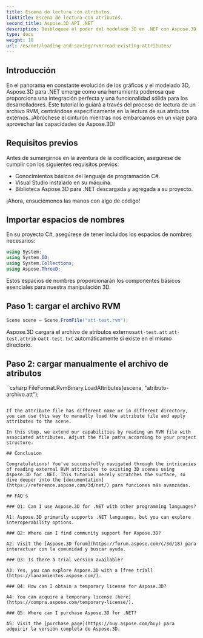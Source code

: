 ```yaml
---
title: Escena de lectura con atributos.
linktitle: Escena de lectura con atributos.
second_title: Aspose.3D API .NET
description: Desbloquee el poder del modelado 3D en .NET con Aspose.3D. Cargue, guarde y manipule escenas sin esfuerzo. Sumérgete en el mundo de posibilidades ilimitadas.
type: docs
weight: 18
url: /es/net/loading-and-saving/rvm/read-existing-attributes/
---
```

## Introducción

En el panorama en constante evolución de los gráficos y el modelado 3D, Aspose.3D para .NET emerge como una herramienta poderosa que proporciona una integración perfecta y una funcionalidad sólida para los desarrolladores. Este tutorial lo guiará a través del proceso de lectura de un archivo RVM, centrándose específicamente en la lectura de sus atributos externos. ¡Abróchese el cinturón mientras nos embarcamos en un viaje para aprovechar las capacidades de Aspose.3D!

## Requisitos previos

Antes de sumergirnos en la aventura de la codificación, asegúrese de cumplir con los siguientes requisitos previos:

- Conocimientos básicos del lenguaje de programación C#.
- Visual Studio instalado en su máquina.
- Biblioteca Aspose.3D para .NET descargada y agregada a su proyecto.

¡Ahora, ensuciémonos las manos con algo de código!

## Importar espacios de nombres

En su proyecto C#, asegúrese de tener incluidos los espacios de nombres necesarios:

```csharp
using System;
using System.IO;
using System.Collections;
using Aspose.ThreeD;
```

Estos espacios de nombres proporcionarán los componentes básicos esenciales para nuestra manipulación 3D.



## Paso 1: cargar el archivo RVM
```csharp
Scene scene = Scene.FromFile("att-test.rvm");
```

Aspose.3D cargará el archivo de atributos externos`att-test.att` `att-test.attrib` o`att-test.txt` automáticamente si existe en el mismo directorio.


## Paso 2: cargar manualmente el archivo de atributos

``csharp
FileFormat.RvmBinary.LoadAttributes(escena, "atributo-archivo.att");
```

If the attribute file has different name or in different directory, you can use this way to manually load the attribute file and apply attributes to the scene.

In this step, we extend our capabilities by reading an RVM file with associated attributes. Adjust the file paths according to your project structure.

## Conclusion

Congratulations! You've successfully navigated through the intricacies of reading external RVM attributes to existing 3D scenes using Aspose.3D for .NET. This tutorial merely scratches the surface, so dive deeper into the [documentation](https://reference.aspose.com/3d/net/) para funciones más avanzadas.

## FAQ's

### Q1: Can I use Aspose.3D for .NET with other programming languages?

A1: Aspose.3D primarily supports .NET languages, but you can explore interoperability options.

### Q2: Where can I find community support for Aspose.3D?

A2: Visit the [Aspose.3D forum](https://forum.aspose.com/c/3d/18) para interactuar con la comunidad y buscar ayuda.

### Q3: Is there a trial version available?

A3: Yes, you can explore Aspose.3D with a [free trial](https://lanzamientos.aspose.com/).

### Q4: How can I obtain a temporary license for Aspose.3D?

A4: You can acquire a temporary license [here](https://compra.aspose.com/temporary-license/).

### Q5: Where can I purchase Aspose.3D for .NET?

A5: Visit the [purchase page](https://buy.aspose.com/buy) para adquirir la versión completa de Aspose.3D.